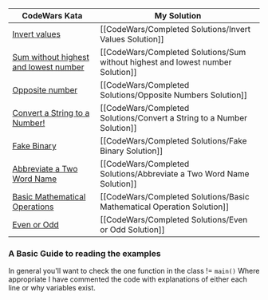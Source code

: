 | CodeWars Kata | My Solution |
|---------------|-------------|
| [Invert values](https://www.codewars.com/kata/5899dc03bc95b1bf1b0000ad) | [[CodeWars/Completed Solutions/Invert Values Solution]] |
| [Sum without highest and lowest number](https://www.codewars.com/kata/576b93db1129fcf2200001e6) | [[CodeWars/Completed Solutions/Sum without highest and lowest number Solution]] |
| [Opposite number](https://www.codewars.com/kata/56dec885c54a926dcd001095) | [[CodeWars/Completed Solutions/Opposite Numbers Solution]] |
| [Convert a String to a Number!](https://www.codewars.com/kata/544675c6f971f7399a000e79) | [[CodeWars/Completed Solutions/Convert a String to a Number Solution]] |
| [Fake Binary](https://www.codewars.com/kata/57eae65a4321032ce000002d) | [[CodeWars/Completed Solutions/Fake Binary Solution]] |
| [Abbreviate a Two Word Name](https://www.codewars.com/kata/57eadb7ecd143f4c9c0000a3) | [[CodeWars/Completed Solutions/Abbreviate a Two Word Name Solution]] |
| [Basic Mathematical Operations](https://www.codewars.com/kata/57356c55867b9b7a60000bd7) | [[CodeWars/Completed Solutions/Basic Mathematical Operation Solution]] |
| [Even or Odd](https://www.codewars.com/kata/53da3dbb4a5168369a0000fe) | [[CodeWars/Completed Solutions/Even or Odd Solution]] |

### A Basic Guide to reading the examples
In general you'll want to check the one function in the class != `main()`
Where appropriate I have commented the code with explanations of either each line or why variables exist.